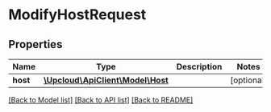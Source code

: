 # ModifyHostRequest

## Properties
Name | Type | Description | Notes
------------ | ------------- | ------------- | -------------
**host** | [**\Upcloud\ApiClient\Model\Host**](Host.md) |  | [optional] 

[[Back to Model list]](../../README.md#documentation-of-the-models) [[Back to API list]](../../README.md#documentation) [[Back to README]](../../README.md)


